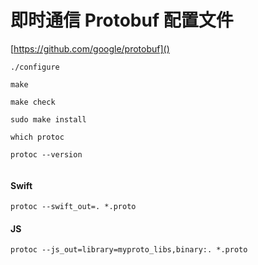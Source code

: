 # 即时通信 Protobuf 配置文件

[https://github.com/google/protobuf]()

```
./configure

make

make check

sudo make install 

which protoc

protoc --version


```
#### Swift

`protoc --swift_out=. *.proto`


#### JS

`protoc --js_out=library=myproto_libs,binary:. *.proto`
